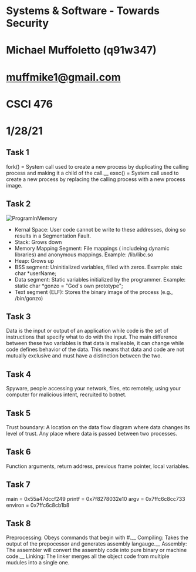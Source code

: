 # Systems & Software - Towards Security
# Michael Muffoletto (q91w347)
# muffmike1@gmail.com
# CSCI 476
# 1/28/21

## Task 1
fork() = System call used to create a new process by duplicating the calling process and making it a child of the call.__
exec() = System call used to create a new process by replacing the calling process with a new process image.

## Task 2
![ProgramInMemory](https://user-images.githubusercontent.com/33213355/106515903-8ccac080-6493-11eb-8809-a13a640298fd.jpg)
- Kernal Space: User code cannot be write to these addresses, doing so results in a Segmentation Fault. 
- Stack: Grows down
- Memory Mapping Segment: File mappings ( includeing dynamic libraries) and anonymous mappings. Example: /lib/libc.so
- Heap: Grows up
- BSS segment: Uninitialized variables, filled with zeros. Example: staic char *userName;
- Data segment: Static variables initialized by the programmer. Example: static char *gonzo = "God's own prototype";
- Text segment (ELF): Stores the binary image of the process (e.g., /bin/gonzo)

## Task 3
Data is the input or output of an application while code is the set of instructions that specify what to do with the input. The main difference between these two variables is that data is malleable, it can change while code defines behavior of the data. This means that data and code are not mutually exclusive and must have a distinction between the two.


## Task 4
Spyware, people accessing your network, files, etc remotely, using your computer for malicious intent, recruited to botnet.

## Task 5
Trust boundary: A location on the data flow diagram where data changes its level of trust. Any place where data is passed between two processes.

## Task 6
Function arguments, return address, previous frame pointer, local variables.
## Task 7
main = 0x55a47dccf249
printf = 0x7f8278032e10
argv = 0x7ffc6c8cc733
environ = 0x7ffc6c8cb1b8

## Task 8
Preprocessing: Obeys commands that begin with #.__
Compiling: Takes the output of the prepocessor and generates assembly langauge.__
Assembly: The assembler will convert the assembly code into pure binary or machine code.__
Linking: The linker merges all the object code from multiple mudules into a single one.
